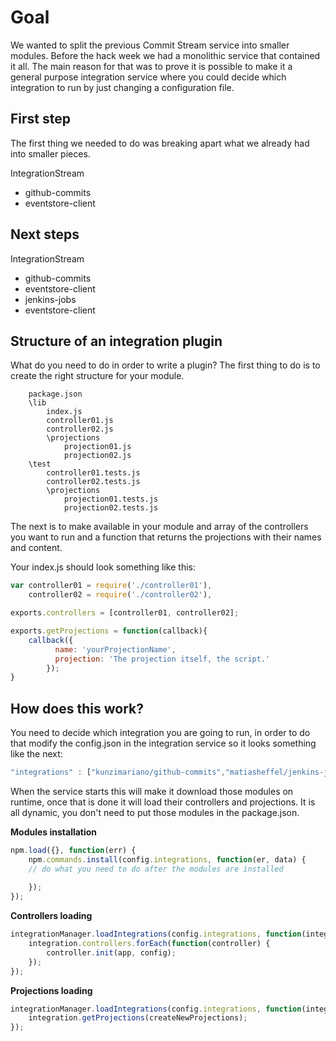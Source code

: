 # Goal #
We wanted to split the previous Commit Stream service into smaller modules. Before the hack week we had a monolithic service that contained it all. The main reason for that was to prove it is possible to make it a general purpose integration service where you could decide which integration to run by just changing a configuration file.

## First step ##
 The first thing we needed to do was breaking apart what we already had into smaller pieces.

IntegrationStream

- github-commits
 - eventstore-client


## Next steps ##

IntegrationStream

- github-commits
 - eventstore-client
- jenkins-jobs
 - eventstore-client

## Structure of an integration plugin ##
What do you need to do in order to write a plugin?
The first thing to do is to create the right structure for your module.
```
	package.json	
	\lib
		index.js
		controller01.js
		controller02.js
		\projections
			projection01.js
			projection02.js
	\test
		controller01.tests.js
		controller02.tests.js
		\projections
			projection01.tests.js
			projection02.tests.js
```
The next is to make available in your module and array of the controllers you want to run and a function that returns the projections with their names and content.


Your index.js should look something like this:
```javascript
var controller01 = require('./controller01'),
	controller02 = require('./controller02'),

exports.controllers = [controller01, controller02];

exports.getProjections = function(callback){
	callback({
          name: 'yourProjectionName',
          projection: 'The projection itself, the script.'
        });
}
```

## How does this work? ##
You need to decide which integration you are going to run, in order to do that modify the config.json in the integration service so it looks something like the next:
```javascript
"integrations" : ["kunzimariano/github-commits","matiasheffel/jenkins-jobs"]
```
When the service starts this will make it download those modules on runtime, once that is done it will load their controllers and projections. It is all dynamic, you don't need to put those modules in the package.json.

**Modules installation**
```javascript
npm.load({}, function(err) {
	npm.commands.install(config.integrations, function(er, data) {
	// do what you need to do after the modules are installed
	
	});
});
```

**Controllers loading**
```javascript
integrationManager.loadIntegrations(config.integrations, function(integration){
	integration.controllers.forEach(function(controller) {
    	controller.init(app, config);
	});
});
```

**Projections loading**
```javascript
integrationManager.loadIntegrations(config.integrations, function(integration) {
	integration.getProjections(createNewProjections);
});
```
